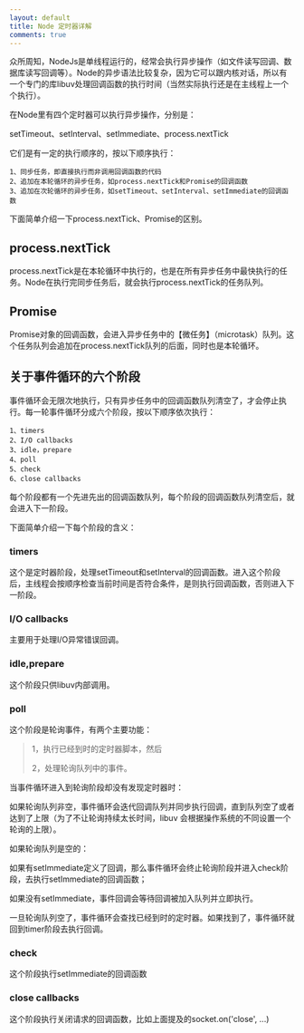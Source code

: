 ```yaml
---
layout: default
title: Node 定时器详解
comments: true
---
```

众所周知，NodeJs是单线程运行的，经常会执行异步操作（如文件读写回调、数据库读写回调等）。Node的异步语法比较复杂，因为它可以跟内核对话，所以有一个专门的库libuv处理回调函数的执行时间（当然实际执行还是在主线程上一个个执行）。

在Node里有四个定时器可以执行异步操作，分别是：

setTimeout、setInterval、setImmediate、process.nextTick

它们是有一定的执行顺序的，按以下顺序执行：

```
1、同步任务，即直接执行而非调用回调函数的代码
2、追加在本轮循环的异步任务，如process.nextTick和Promise的回调函数
3、追加在次轮循环的异步任务，如setTimeout、setInterval、setImmediate的回调函数
```
下面简单介绍一下process.nextTick、Promise的区别。

## process.nextTick

process.nextTick是在本轮循环中执行的，也是在所有异步任务中最快执行的任务。Node在执行完同步任务后，就会执行process.nextTick的任务队列。

## Promise

Promise对象的回调函数，会进入异步任务中的【微任务】（microtask）队列。这个任务队列会追加在process.nextTick队列的后面，同时也是本轮循环。

## 关于事件循环的六个阶段

事件循环会无限次地执行，只有异步任务中的回调函数队列清空了，才会停止执行。每一轮事件循环分成六个阶段，按以下顺序依次执行：

```
1、timers
2、I/O callbacks
3、idle，prepare
4、poll
5、check
6、close callbacks
```
每个阶段都有一个先进先出的回调函数队列，每个阶段的回调函数队列清空后，就会进入下一阶段。

下面简单介绍一下每个阶段的含义：

### timers

这个是定时器阶段，处理setTimeout和setInterval的回调函数。进入这个阶段后，主线程会按顺序检查当前时间是否符合条件，是则执行回调函数，否则进入下一阶段。

### I/O callbacks
主要用于处理I/O异常错误回调。

### idle,prepare
这个阶段只供libuv内部调用。

### poll

这个阶段是轮询事件，有两个主要功能：
>1，执行已经到时的定时器脚本，然后
>
>2，处理轮询队列中的事件。

当事件循环进入到轮询阶段却没有发现定时器时：

如果轮询队列非空，事件循环会迭代回调队列并同步执行回调，直到队列空了或者达到了上限（为了不让轮询持续太长时间，libuv 会根据操作系统的不同设置一个轮询的上限）。

如果轮询队列是空的：

如果有setImmediate定义了回调，那么事件循环会终止轮询阶段并进入check阶段，去执行setImmediate的回调函数；

如果没有setImmediate，事件回调会等待回调被加入队列并立即执行。
 
一旦轮询队列空了，事件循环会查找已经到时的定时器。如果找到了，事件循环就回到timer阶段去执行回调。

### check

这个阶段执行setImmediate的回调函数

### close callbacks
这个阶段执行关闭请求的回调函数，比如上面提及的socket.on('close', ...)